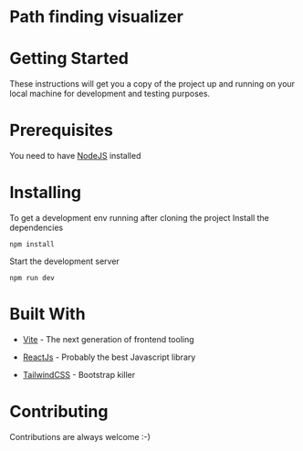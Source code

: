 # Path finding visualizer

# Getting Started

These instructions will get you a copy of the project up and running on your local machine for development and testing purposes.

# Prerequisites

You need to have [NodeJS](https://nodejs.org/en/download/) installed

# Installing

To get a development env running after cloning the project
Install the dependencies

`npm install`

Start the development server

`npm run dev`

# Built With

- [Vite](https://vitejs.dev/) - The next generation of frontend tooling

- [ReactJs](https://reactjs.org/) - Probably the best Javascript library

- [TailwindCSS](https://tailwindcss.com/) - Bootstrap killer

#  Contributing

Contributions are always welcome :-)